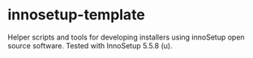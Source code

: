 # innosetup-template
Helper scripts and tools for developing installers using innoSetup open source software.
Tested with InnoSetup 5.5.8 (u).
